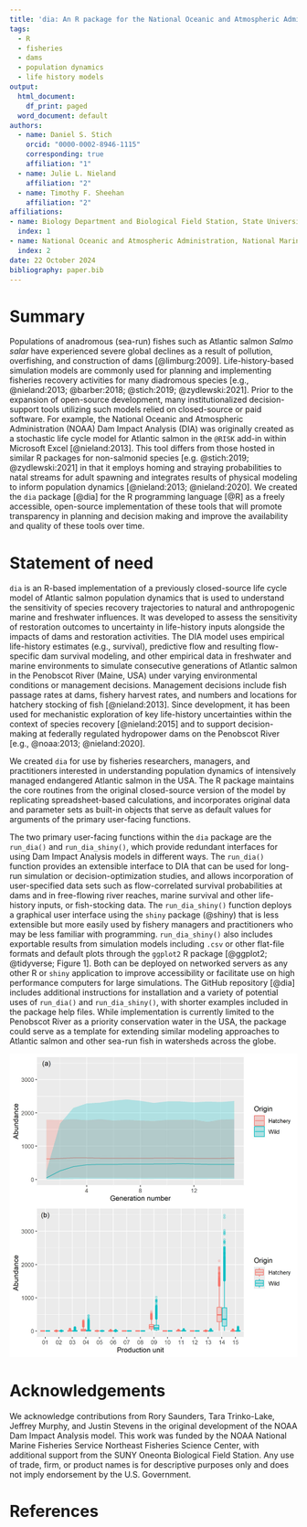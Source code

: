 ```yaml
---
title: 'dia: An R package for the National Oceanic and Atmospheric Administration dam impact analysis'
tags:
  - R
  - fisheries
  - dams
  - population dynamics
  - life history models
output:
  html_document:
    df_print: paged
  word_document: default
authors:
  - name: Daniel S. Stich
    orcid: "0000-0002-8946-1115"
    corresponding: true
    affiliation: "1"
  - name: Julie L. Nieland
    affiliation: "2"
  - name: Timothy F. Sheehan
    affiliation: "2"
affiliations:
- name: Biology Department and Biological Field Station, State University of New York at Oneonta, NY 13280 USA
  index: 1
- name: National Oceanic and Atmospheric Administration, National Marine Fisheries Service, Northeast Fisheries Science Center, Woods Hole, MA 02543 USA
  index: 2
date: 22 October 2024
bibliography: paper.bib
---
```


# Summary

Populations of anadromous (sea-run) fishes such as Atlantic salmon *Salmo salar* have experienced severe global declines as a result of pollution, overfishing, and construction of dams [@limburg:2009]. Life-history-based simulation models are commonly used for planning and implementing fisheries recovery activities for many diadromous species [e.g., @nieland:2013; @barber:2018; @stich:2019; @zydlewski:2021]. Prior to the expansion of open-source development, many institutionalized decision-support tools utilizing such models relied on closed-source or paid software. For example, the National Oceanic and Atmospheric Administration (NOAA) Dam Impact Analysis (DIA) was originally created as a stochastic life cycle model for Atlantic salmon in the `@RISK` add-in within Microsoft Excel [@nieland:2013]. This tool differs from those hosted in similar R packages for non-salmonid species [e.g. @stich:2019; @zydlewski:2021] in that it employs homing and straying probabilities to natal streams for adult spawning and integrates results of physical modeling to inform population dynamics [@nieland:2013; @nieland:2020]. We created the `dia` package [@dia] for the R programming language [@R] as a freely accessible, open-source implementation of these tools that will promote transparency in planning and decision making and improve the availability and quality of these tools over time.

# Statement of need

`dia` is an R-based implementation of a previously closed-source life cycle model of Atlantic salmon population dynamics that is used to understand the sensitivity of species recovery trajectories to natural and anthropogenic marine and freshwater influences. It was developed to assess the sensitivity of restoration outcomes to uncertainty in life-history inputs alongside the impacts of dams and restoration activities. The DIA model uses empirical life-history estimates (e.g., survival), predictive flow and resulting flow-specific dam survival modeling, and other empirical data in freshwater and marine environments to simulate consecutive generations of Atlantic salmon in the Penobscot River (Maine, USA) under varying environmental conditions or management decisions. Management decisions include fish passage rates at dams, fishery harvest rates, and numbers and locations for hatchery stocking of fish [@nieland:2013]. Since development, it has been used for mechanistic exploration of key life-history uncertainties within the context of species recovery [@nieland:2015] and to support decision-making at federally regulated hydropower dams on the Penobscot River [e.g., @noaa:2013; @nieland:2020].

We created `dia` for use by fisheries researchers, managers, and practitioners interested in understanding population dynamics of intensively managed endangered Atlantic salmon in the USA. The R package maintains the core routines from the original closed-source version of the model by replicating spreadsheet-based calculations, and incorporates original data and parameter sets as built-in objects that serve as default values for arguments of the primary user-facing functions. 

The two primary user-facing functions within the `dia` package are the `run_dia()` and `run_dia_shiny()`, which provide redundant interfaces for using Dam Impact Analysis models in different ways. The `run_dia()` function provides an extensible interface to DIA that can be used for long-run simulation or decision-optimization studies, and allows incorporation of user-specified data sets such as flow-correlated survival probabilities at dams and in free-flowing river reaches, marine survival and other life-history inputs, or fish-stocking data. The `run_dia_shiny()` function deploys a graphical user interface using the `shiny` package (@shiny) that is less extensible but more easily used by fishery managers and practitioners who may be less familiar with programming. `run_dia_shiny()` also includes exportable results from simulation models including `.csv` or other flat-file formats and default plots through the `ggplot2` R package [@ggplot2; @tidyverse; Figure 1]. Both can be deployed on networked servers as any other R or `shiny` application to improve accessibility or facilitate use on high performance computers for large simulations. The GitHub repository [@dia] includes additional instructions for installation and a variety of potential uses of `run_dia()` and `run_dia_shiny()`, with shorter examples included in the package help files. While implementation is currently limited to the Penobscot River as a priority conservation water in the USA, the package could serve as a template for extending similar modeling approaches to Atlantic salmon and other sea-run fish in watersheds across the globe. 

![Example graphical outputs using the default argument values [@nieland:2020] for `run_dia()` to run 10,000 simulations, showing (a) the number of two-sea-winter adult females of hatchery or wild origin returning to the watershed during each generation, and (b) the number of those fish returning to each production unit within the watershed after 15 generations.](Figure1.jpg)

# Acknowledgements
We acknowledge contributions from Rory Saunders, Tara Trinko-Lake, Jeffrey Murphy, and Justin Stevens in the original development of the NOAA Dam Impact Analysis model. This work was funded by the NOAA National Marine Fisheries Service Northeast Fisheries Science Center, with additional support from the SUNY Oneonta Biological Field Station. Any use of trade, firm, or product names is for descriptive purposes only and does not imply endorsement by the U.S. Government.

# References
